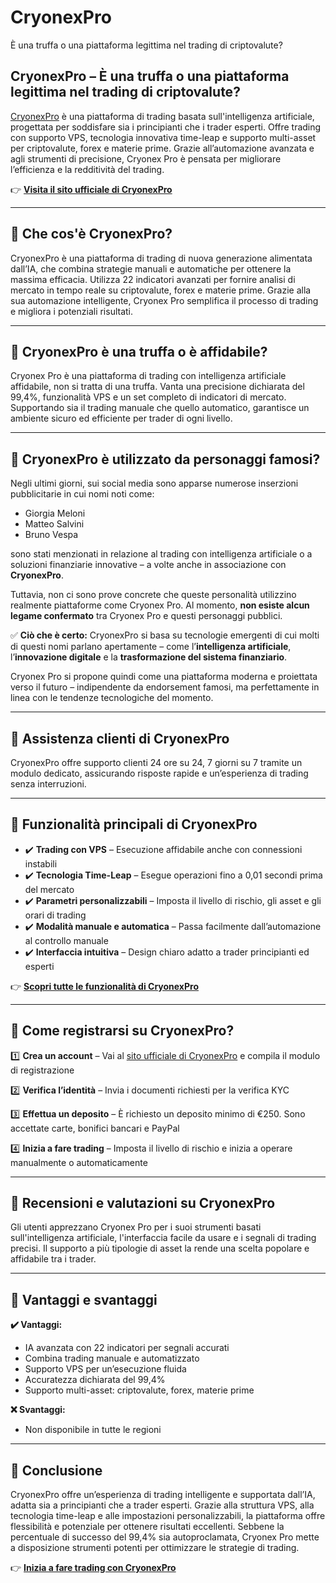 # CryonexPro
È una truffa o una piattaforma legittima nel trading di criptovalute?

## CryonexPro – È una truffa o una piattaforma legittima nel trading di criptovalute?

[CryonexPro](https://cryonexpro.it) è una piattaforma di trading basata sull'intelligenza artificiale, progettata per soddisfare sia i principianti che i trader esperti. Offre trading con supporto VPS, tecnologia innovativa time-leap e supporto multi-asset per criptovalute, forex e materie prime. Grazie all’automazione avanzata e agli strumenti di precisione, Cryonex Pro è pensata per migliorare l’efficienza e la redditività del trading.

👉 **[Visita il sito ufficiale di CryonexPro](https://cryonexpro.it)**

---

## 📌 Che cos'è CryonexPro?

CryonexPro è una piattaforma di trading di nuova generazione alimentata dall’IA, che combina strategie manuali e automatiche per ottenere la massima efficacia. Utilizza 22 indicatori avanzati per fornire analisi di mercato in tempo reale su criptovalute, forex e materie prime. Grazie alla sua automazione intelligente, Cryonex Pro semplifica il processo di trading e migliora i potenziali risultati.

---

## 📌 CryonexPro è una truffa o è affidabile?

Cryonex Pro è una piattaforma di trading con intelligenza artificiale affidabile, non si tratta di una truffa. Vanta una precisione dichiarata del 99,4%, funzionalità VPS e un set completo di indicatori di mercato. Supportando sia il trading manuale che quello automatico, garantisce un ambiente sicuro ed efficiente per trader di ogni livello.

---

## 📌 CryonexPro è utilizzato da personaggi famosi?

Negli ultimi giorni, sui social media sono apparse numerose inserzioni pubblicitarie in cui nomi noti come:

- Giorgia Meloni
- Matteo Salvini
- Bruno Vespa

sono stati menzionati in relazione al trading con intelligenza artificiale o a soluzioni finanziarie innovative – a volte anche in associazione con **CryonexPro**.

Tuttavia, non ci sono prove concrete che queste personalità utilizzino realmente piattaforme come Cryonex Pro. Al momento, **non esiste alcun legame confermato** tra Cryonex Pro e questi personaggi pubblici.

✅ **Ciò che è certo:** CryonexPro si basa su tecnologie emergenti di cui molti di questi nomi parlano apertamente – come l’**intelligenza artificiale**, l’**innovazione digitale** e la **trasformazione del sistema finanziario**.

Cryonex Pro si propone quindi come una piattaforma moderna e proiettata verso il futuro – indipendente da endorsement famosi, ma perfettamente in linea con le tendenze tecnologiche del momento.


---

## 📌 Assistenza clienti di CryonexPro

CryonexPro offre supporto clienti 24 ore su 24, 7 giorni su 7 tramite un modulo dedicato, assicurando risposte rapide e un’esperienza di trading senza interruzioni.

---

## 📌 Funzionalità principali di CryonexPro

- ✔️ **Trading con VPS** – Esecuzione affidabile anche con connessioni instabili
- ✔️ **Tecnologia Time-Leap** – Esegue operazioni fino a 0,01 secondi prima del mercato
- ✔️ **Parametri personalizzabili** – Imposta il livello di rischio, gli asset e gli orari di trading
- ✔️ **Modalità manuale e automatica** – Passa facilmente dall’automazione al controllo manuale
- ✔️ **Interfaccia intuitiva** – Design chiaro adatto a trader principianti ed esperti

👉 **[Scopri tutte le funzionalità di CryonexPro](https://cryonexpro.it)**

---

## 📌 Come registrarsi su CryonexPro?

1️⃣ **Crea un account** – Vai al [sito ufficiale di CryonexPro](https://cryonexpro.it) e compila il modulo di registrazione

2️⃣ **Verifica l’identità** – Invia i documenti richiesti per la verifica KYC

3️⃣ **Effettua un deposito** – È richiesto un deposito minimo di €250. Sono accettate carte, bonifici bancari e PayPal

4️⃣ **Inizia a fare trading** – Imposta il livello di rischio e inizia a operare manualmente o automaticamente

---

## 📌 Recensioni e valutazioni su CryonexPro

Gli utenti apprezzano Cryonex Pro per i suoi strumenti basati sull'intelligenza artificiale, l'interfaccia facile da usare e i segnali di trading precisi. Il supporto a più tipologie di asset la rende una scelta popolare e affidabile tra i trader.

---

## 📌 Vantaggi e svantaggi

**✔️ Vantaggi:**
- IA avanzata con 22 indicatori per segnali accurati
- Combina trading manuale e automatizzato
- Supporto VPS per un’esecuzione fluida
- Accuratezza dichiarata del 99,4%
- Supporto multi-asset: criptovalute, forex, materie prime

**❌ Svantaggi:**
- Non disponibile in tutte le regioni

---

## 📌 Conclusione

CryonexPro offre un’esperienza di trading intelligente e supportata dall’IA, adatta sia a principianti che a trader esperti. Grazie alla struttura VPS, alla tecnologia time-leap e alle impostazioni personalizzabili, la piattaforma offre flessibilità e potenziale per ottenere risultati eccellenti. Sebbene la percentuale di successo del 99,4% sia autoproclamata, Cryonex Pro mette a disposizione strumenti potenti per ottimizzare le strategie di trading.

👉 **[Inizia a fare trading con CryonexPro](https://cryonexpro.it)**
